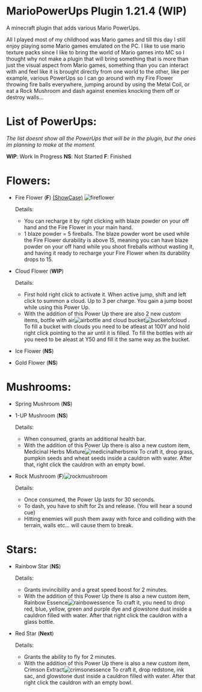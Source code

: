 # MarioPowerUps Plugin 1.21.4 (WIP)
A minecraft plugin that adds various Mario PowerUps.

All I played most of my childhood was Mario games and till this day I still enjoy playing some Mario games emulated on the PC.
I like to use mario texture packs since I like to bring the world of Mario games into MC so I thought why not make a plugin that will bring something that is more than just the visual
aspect from Mario games, something than you can interact with and feel like it is brought directly from one world to the other, like per example, various PowerUps so I can go around with my 
Fire Flower throwing fire balls everywhere, jumping around by using the Metal Coil, or eat a Rock Mushroom and dash against enemies knocking them off or destroy walls...


# List of PowerUps:

_The list doesnt show all the PowerUps that will be in the plugin, but the ones im planning to make at the moment._

**WIP**: Work In Progress
**NS**: Not Started
**F**: Finished

# Flowers:
- Fire Flower (**F**)
   [(ShowCase)](https://youtu.be/_Bd3sv9p_Tk) ![fireflower](https://github.com/user-attachments/assets/fcb61598-31a8-4704-af48-318e427eb259)

  Details:
  
     - You can recharge it by right clicking with blaze powder on your off hand and the Fire Flower in your main hand.
     - 1 blaze powder = 5 fireballs. The blaze powder wont be used while the Fire Flower durability is above 15, meaning
      you can have blaze powder on your off hand while you shoot fireballs without wasting it, and having it ready to recharge
      your Fire Flower when its durability drops to 15.
      
- Cloud Flower (**WIP**)

  Details:

  - First hold right click to activate it. When active jump, shift and left click to summon a cloud. Up to 3 per charge. You gain a jump boost while using this Power Up.
  - With the addition of this Power Up there are also 2 new custom items, bottle with air![airbottle](https://github.com/user-attachments/assets/6fd341f8-15a5-448a-930c-64d19217e2eb)
 and cloud bucket![bucketofcloud](https://github.com/user-attachments/assets/3a72276c-c513-4405-9f2d-517b381dbd9a)
.
    To fill a bucket with clouds you need to be atleast at 100Y and hold right click pointing to the air until it is filled.
    To fill the bottles with air you need to be aleast at Y50 and fill it the same way as the bucket.

       
- Ice Flower (**NS**)
- Gold Flower (**NS**)


# Mushrooms:
- Spring Mushroom (**NS**)
- 1-UP Mushroom (**NS**)
  
  Details:

  - When consumed, grants an additional health bar.
  - With the addition of this Power Up there is also a new custom item, Medicinal Herbs Mixture![medicinalherbsmix](https://github.com/user-attachments/assets/bee722b1-e39e-4e12-9788-c09c0466785a)
    To craft it, drop grass, pumpkin seeds and wheat seeds inside a cauldron with water. After that, right click the cauldron with an empty bowl.
    
- Rock Mushroom (**F**)![rockmushroom](https://github.com/user-attachments/assets/bd69358b-937c-401a-8f81-7a39a93ba720)

  
  Details:

  - Once consumed, the Power Up lasts for 30 seconds.
  - To dash, you have to shift for 2s and release. (You will hear a sound cue)
  - Hitting enemies will push them away with force and colliding with the terrain, walls etc... will cause them to break.
 

# Stars:
   - Rainbow Star (**NS**)

     Details:

     - Grants invincibility and a great speed boost for 2 minutes.
     - With the addition of this Power Up there is also a new custom item, Rainbow Essence![rainbowessence](https://github.com/user-attachments/assets/a598dff3-aa1c-44e4-8617-9d821f976385)
       To craft it, you need to drop red, blue, yellow, green and purple dye and glowstone dust inside a cauldron filled with water. After that right click the cauldron with a glass bottle.

       
   - Red Star (**Next**)

     Details:

     - Grants the ability to fly for 2 minutes.
     - With the addition of this Power Up there is also a new custom item, Crimson Extract![crimsonessence](https://github.com/user-attachments/assets/34b59ae4-0074-4b9f-95a6-4f730a5de040)
       To craft it, drop redstone, ink sac, and glowstone dust inside a cauldron filled with water. After that right click the cauldron with an empty bowl.






